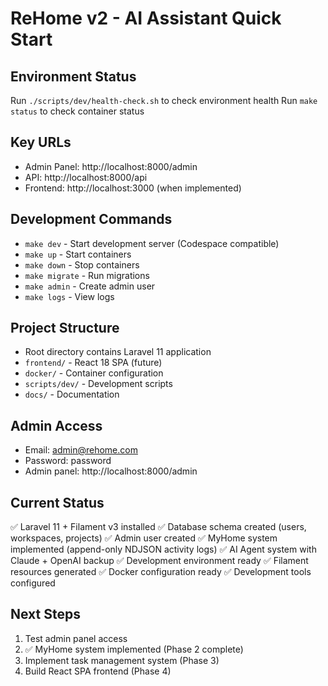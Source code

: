 # ReHome v2 - AI Assistant Quick Start

## Environment Status
Run `./scripts/dev/health-check.sh` to check environment health
Run `make status` to check container status

## Key URLs
- Admin Panel: http://localhost:8000/admin
- API: http://localhost:8000/api
- Frontend: http://localhost:3000 (when implemented)

## Development Commands
- `make dev` - Start development server (Codespace compatible)
- `make up` - Start containers
- `make down` - Stop containers
- `make migrate` - Run migrations
- `make admin` - Create admin user
- `make logs` - View logs

## Project Structure
- Root directory contains Laravel 11 application
- `frontend/` - React 18 SPA (future)
- `docker/` - Container configuration
- `scripts/dev/` - Development scripts
- `docs/` - Documentation

## Admin Access
- Email: admin@rehome.com
- Password: password
- Admin panel: http://localhost:8000/admin

## Current Status
✅ Laravel 11 + Filament v3 installed
✅ Database schema created (users, workspaces, projects)
✅ Admin user created
✅ MyHome system implemented (append-only NDJSON activity logs)
✅ AI Agent system with Claude + OpenAI backup
✅ Development environment ready
✅ Filament resources generated
✅ Docker configuration ready
✅ Development tools configured

## Next Steps
1. Test admin panel access
2. ✅ MyHome system implemented (Phase 2 complete)
3. Implement task management system (Phase 3)
4. Build React SPA frontend (Phase 4)
